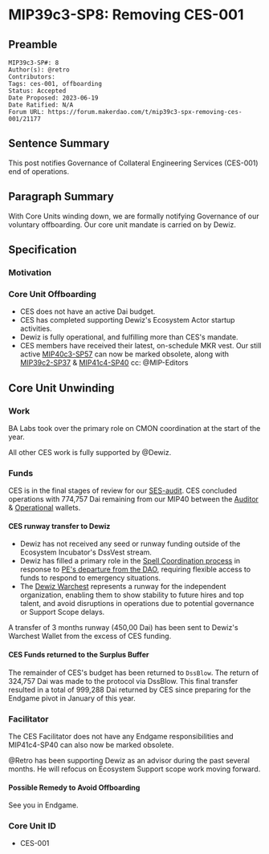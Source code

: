 # MIP39c3-SP8: Removing CES-001

## Preamble

```
MIP39c3-SP#: 8
Author(s): @retro
Contributors:
Tags: ces-001, offboarding
Status: Accepted
Date Proposed: 2023-06-19
Date Ratified: N/A
Forum URL: https://forum.makerdao.com/t/mip39c3-spx-removing-ces-001/21177
```

## Sentence Summary
This post notifies Governance of Collateral Engineering Services (CES-001) end of operations.

## Paragraph Summary
With Core Units winding down, we are formally notifying Governance of our voluntary offboarding. Our core unit mandate is carried on by Dewiz.

## Specification

### Motivation

### Core Unit Offboarding
* CES does not have an active Dai budget. 
* CES has completed supporting Dewiz's Ecosystem Actor startup activities.
* Dewiz is fully operational, and fulfilling more than CES's mandate.
* CES members have received their latest, on-schedule MKR vest. Our still active [MIP40c3-SP57](https://mips.makerdao.com/mips/details/MIP40c3SP57) can now be marked obsolete, along with [MIP39c2-SP37](https://mips.makerdao.com/mips/details/MIP39c2SP37) & [MIP41c4-SP40](https://mips.makerdao.com/mips/details/MIP41c4SP40) cc: @MIP-Editors 

## Core Unit Unwinding 
### Work 
BA Labs took over the primary role on CMON coordination at the start of the year. 

All other CES work is fully supported by @Dewiz.

### Funds
CES is in the final stages of review for our [SES-audit](https://expenses.makerdao.network/core-unit/CES/finances/reports?searchText=ces&section=mkr-vesting&viewMonth=Feb2023). CES concluded operations with 774,757 Dai remaining from our MIP40 between the [Auditor](https://app.safe.global/transactions/history?safe=eth:0x25307aB59Cd5d8b4E2C01218262Ddf6a89Ff86da) & [Operational](https://app.safe.global/balances?safe=eth:0xD740882B8616B50d0B317fDFf17Ec3f4f853F44f) wallets.

#### CES runway transfer to Dewiz 
* Dewiz has not received any seed or runway funding outside of the Ecosystem Incubator's DssVest stream. 
* Dewiz has filled a primary role in the [Spell Coordination process](https://forum.makerdao.com/t/spell-coordination-work/20475) in response to [PE's departure from the DAO](https://forum.makerdao.com/t/protocol-engineering-core-unit-transition/20327), requiring flexible access to funds to respond to emergency situations.
* The [Dewiz Warchest](https://app.safe.global/home?safe=eth:0x28B02a2a1862399620363aa9D71dD0D01C6e65d9) represents a runway for the independent organization, enabling them to show stability to future hires and top talent, and avoid disruptions in operations due to potential governance or Support Scope delays. 

A transfer of 3 months runway (450,00 Dai) has been sent to Dewiz's Warchest Wallet from the excess of CES funding. 

#### CES Funds returned to the Surplus Buffer
The remainder of CES's budget has been returned to `DssBlow`. The return of 324,757 Dai was made to the protocol via DssBlow. This final transfer resulted in a total of 999,288 Dai returned by CES since preparing for the Endgame pivot in January of this year. 

### Facilitator 
The CES Facilitator does not have any Endgame responsibilities and MIP41c4-SP40 can also now be marked obsolete. 

@Retro has been supporting Dewiz as an advisor during the past several months. He will refocus on Ecosystem Support scope work moving forward. 

#### Possible Remedy to Avoid Offboarding
See you in Endgame. 

### Core Unit ID
- CES-001
